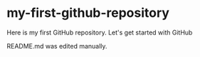 # my-first-github-repository
Here is my first GitHub repository.  Let's get started with GitHub

README.md was edited manually.
